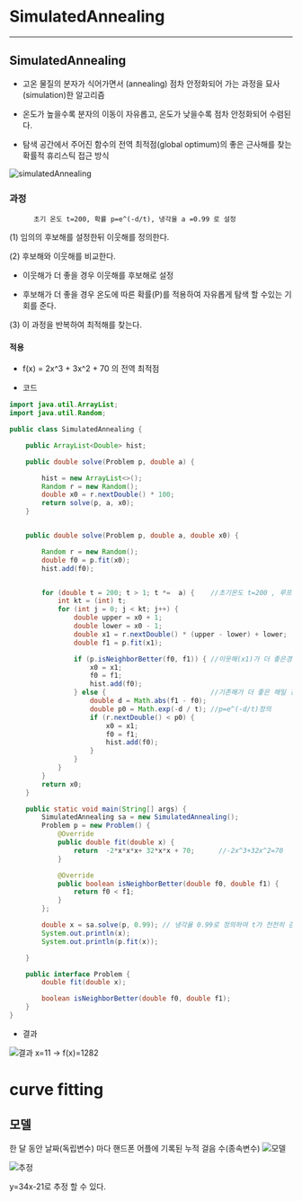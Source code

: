 
# SimulatedAnnealing

---------


## SimulatedAnnealing 

- 고온 물질의 분자가 식어가면서 (annealing) 점차 안정화되어 가는 과정을 묘사(simulation)한 알고리즘

- 온도가 높을수록 분자의 이동이 자유롭고, 온도가 낮을수록 점차 안정화되어 수렴된다.

- 탐색 공간에서 주어진 함수의 전역 최적점(global optimum)의 좋은 근사해를 찾는 확률적 휴리스틱 접근 방식

![simulatedAnnealing](https://user-images.githubusercontent.com/81538527/121649050-1e49df00-cad3-11eb-9f40-4990158ccbdb.png)




### 과정
          초기 온도 t=200, 확률 p=e^(-d/t), 냉각율 a =0.99 로 설정

(1) 임의의 후보해를 설정한뒤 이웃해를 정의한다.

(2) 후보해와 이웃해를 비교한다.
  - 이웃해가 더 좋을 경우
     이웃해를 후보해로 설정
     
  - 후보해가 더 좋을 경우
     온도에 따른 확률(P)를 적용하여 자유롭게 탐색 할 수있는 기회를 준다.

(3) 이 과정을 반복하여 최적해를 찾는다.



#### 적용

- f(x) = 2x^3 + 3x^2 + 70 의 전역 최적점 

- 코드
```java
import java.util.ArrayList;
import java.util.Random;

public class SimulatedAnnealing {

    public ArrayList<Double> hist;

    public double solve(Problem p, double a) {

        hist = new ArrayList<>();
        Random r = new Random();
        double x0 = r.nextDouble() * 100;
        return solve(p, a, x0);
    }


    public double solve(Problem p, double a, double x0) {

        Random r = new Random();
        double f0 = p.fit(x0);
        hist.add(f0);


        for (double t = 200; t > 1; t *=  a) {    //초기온도 t=200 , 루프가 끝날때마다 t를 냉각율(a)을 곱하여 새로운 t를 정의
            int kt = (int) t;
            for (int j = 0; j < kt; j++) {
                double upper = x0 + 1;
                double lower = x0 - 1;
                double x1 = r.nextDouble() * (upper - lower) + lower;
                double f1 = p.fit(x1);

                if (p.isNeighborBetter(f0, f1)) { //이웃해(x1)가 더 좋은경우 이웃해를 현재해(x0)로 변경
                    x0 = x1;
                    f0 = f1;
                    hist.add(f0);
                } else {                          //기존해가 더 좋은 해일 경우
                    double d = Math.abs(f1 - f0);
                    double p0 = Math.exp(-d / t); //p=e^(-d/t)정의
                    if (r.nextDouble() < p0) {
                        x0 = x1;
                        f0 = f1;
                        hist.add(f0);
                    }
                }
            }
        }
        return x0;
    }

    public static void main(String[] args) {
        SimulatedAnnealing sa = new SimulatedAnnealing();
        Problem p = new Problem() {
            @Override
            public double fit(double x) {
                return  -2*x*x*x+ 32*x*x + 70;      //-2x^3+32x^2=70
            }

            @Override
            public boolean isNeighborBetter(double f0, double f1) {
                return f0 < f1;
            }
        };

        double x = sa.solve(p, 0.99); // 냉각율 0.99로 정의하여 t가 천천히 감소
        System.out.println(x);
        System.out.println(p.fit(x));

    }

    public interface Problem {
        double fit(double x);

        boolean isNeighborBetter(double f0, double f1);
    }
}
```




- 결과

![결과](https://user-images.githubusercontent.com/81538527/121649288-6832c500-cad3-11eb-901e-6818ae06fb41.png)
x=11 -> f(x)=1282


# curve fitting


## 모델


한 달 동안 날짜(독립변수) 마다 핸드폰 어플에 기록된 누적 걸음 수(종속변수)
![모델](https://user-images.githubusercontent.com/81538527/121650008-1474ab80-cad4-11eb-8f2a-6c0bf3f56a74.jpg)





![추정](https://user-images.githubusercontent.com/81538527/121650431-877e2200-cad4-11eb-8ecd-8feb9ae88556.png)

y=34x-21로 추정 할 수 있다.









